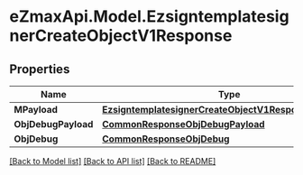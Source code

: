 
# eZmaxApi.Model.EzsigntemplatesignerCreateObjectV1Response

## Properties

Name | Type | Description | Notes
------------ | ------------- | ------------- | -------------
**MPayload** | [**EzsigntemplatesignerCreateObjectV1ResponseMPayload**](EzsigntemplatesignerCreateObjectV1ResponseMPayload.md) |  | 
**ObjDebugPayload** | [**CommonResponseObjDebugPayload**](CommonResponseObjDebugPayload.md) |  | [optional] 
**ObjDebug** | [**CommonResponseObjDebug**](CommonResponseObjDebug.md) |  | [optional] 

[[Back to Model list]](../README.md#documentation-for-models)
[[Back to API list]](../README.md#documentation-for-api-endpoints)
[[Back to README]](../README.md)

